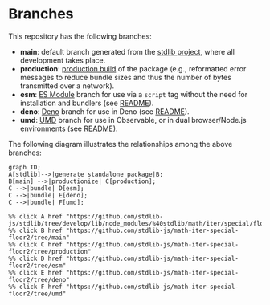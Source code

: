 <!--

@license Apache-2.0

Copyright (c) 2022 The Stdlib Authors.

Licensed under the Apache License, Version 2.0 (the "License");
you may not use this file except in compliance with the License.
You may obtain a copy of the License at

    http://www.apache.org/licenses/LICENSE-2.0

Unless required by applicable law or agreed to in writing, software
distributed under the License is distributed on an "AS IS" BASIS,
WITHOUT WARRANTIES OR CONDITIONS OF ANY KIND, either express or implied.
See the License for the specific language governing permissions and
limitations under the License.

-->

# Branches

This repository has the following branches:

-   **main**: default branch generated from the [stdlib project][stdlib-url], where all development takes place.
-   **production**: [production build][production-url] of the package (e.g., reformatted error messages to reduce bundle sizes and thus the number of bytes transmitted over a network).
-   **esm**: [ES Module][esm-url] branch for use via a `script` tag without the need for installation and bundlers (see [README][esm-readme]).
-   **deno**: [Deno][deno-url] branch for use in Deno (see [README][deno-readme]).
-   **umd**: [UMD][umd-url] branch for use in Observable, or in dual browser/Node.js environments (see [README][umd-readme]).

The following diagram illustrates the relationships among the above branches:

```mermaid
graph TD;
A[stdlib]-->|generate standalone package|B;
B[main] -->|productionize| C[production];
C -->|bundle| D[esm];
C -->|bundle| E[deno];
C -->|bundle| F[umd];

%% click A href "https://github.com/stdlib-js/stdlib/tree/develop/lib/node_modules/%40stdlib/math/iter/special/floor2"
%% click B href "https://github.com/stdlib-js/math-iter-special-floor2/tree/main"
%% click C href "https://github.com/stdlib-js/math-iter-special-floor2/tree/production"
%% click D href "https://github.com/stdlib-js/math-iter-special-floor2/tree/esm"
%% click E href "https://github.com/stdlib-js/math-iter-special-floor2/tree/deno"
%% click F href "https://github.com/stdlib-js/math-iter-special-floor2/tree/umd"
```

[stdlib-url]: https://github.com/stdlib-js/stdlib/tree/develop/lib/node_modules/%40stdlib/math/iter/special/floor2
[production-url]: https://github.com/stdlib-js/math-iter-special-floor2/tree/production
[deno-url]: https://github.com/stdlib-js/math-iter-special-floor2/tree/deno
[deno-readme]: https://github.com/stdlib-js/math-iter-special-floor2/blob/deno/README.md
[umd-url]: https://github.com/stdlib-js/math-iter-special-floor2/tree/umd
[umd-readme]: https://github.com/stdlib-js/math-iter-special-floor2/blob/umd/README.md
[esm-url]: https://github.com/stdlib-js/math-iter-special-floor2/tree/esm
[esm-readme]: https://github.com/stdlib-js/math-iter-special-floor2/blob/esm/README.md